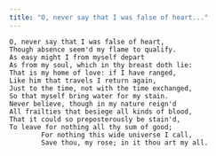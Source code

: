 ```yaml
---
title: "O, never say that I was false of heart..."
---
```


	O, never say that I was false of heart,
	Though absence seem'd my flame to qualify.
	As easy might I from myself depart
	As from my soul, which in thy breast doth lie:
	That is my home of love: if I have ranged,
	Like him that travels I return again,
	Just to the time, not with the time exchanged,
	So that myself bring water for my stain.
	Never believe, though in my nature reign'd
	All frailties that besiege all kinds of blood,
	That it could so preposterously be stain'd,
	To leave for nothing all thy sum of good;
			For nothing this wide universe I call,
			Save thou, my rose; in it thou art my all.

